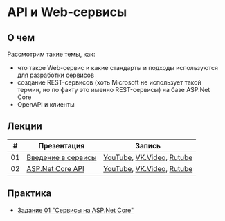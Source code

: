# API и Web-сервисы

## О чем
Рассмотрим такие темы, как:
- что такое Web-сервис и какие стандарты и подходы используются для разработки сервисов
- создание REST-сервисов (хоть Microsoft не использует такой термин, но по факту это именно REST-сервисы) на базе ASP.Net Core
- OpenAPI и клиенты
    

## Лекции

|#|Презентация|Запись|
|--|--|--|
|01|[Введение в сервисы](./01.%20Introduction%20to%20services.pptx?raw=true)|[YouTube](https://youtu.be/PIT7yCdRCY0), [VK.Video](https://vkvideo.ru/video871595788_456239067), [Rutube](https://rutube.ru/video/c13c3e66ed66d242fe3d7aeded315d0a/)|
|02|[ASP.Net Core API](02.%20ASP.Net%20Core%20API.pptx?raw=true)|[YouTube](https://youtu.be/bhm53Bs2dSw), [VK.Video](https://vkvideo.ru/video871595788_456239068), [Rutube](https://rutube.ru/video/f8dbc2d22e61acc4bbafaec032da82fa/)|



## Практика

- [Задание 01 "Сервисы на ASP.Net Core"](./Task_01/task_01.md)

